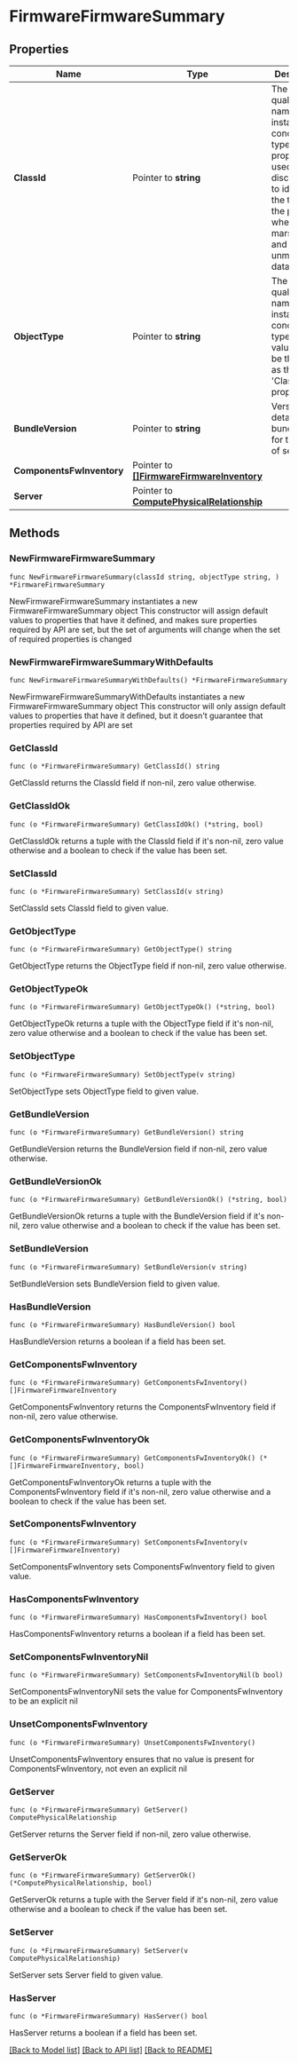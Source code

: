 # FirmwareFirmwareSummary

## Properties

Name | Type | Description | Notes
------------ | ------------- | ------------- | -------------
**ClassId** | Pointer to **string** | The fully-qualified name of the instantiated, concrete type. This property is used as a discriminator to identify the type of the payload when marshaling and unmarshaling data. | [default to "firmware.FirmwareSummary"]
**ObjectType** | Pointer to **string** | The fully-qualified name of the instantiated, concrete type. The value should be the same as the &#39;ClassId&#39; property. | [default to "firmware.FirmwareSummary"]
**BundleVersion** | Pointer to **string** | Version details at the bundle level for the each of server. | [optional] 
**ComponentsFwInventory** | Pointer to [**[]FirmwareFirmwareInventory**](firmware.FirmwareInventory.md) |  | [optional] 
**Server** | Pointer to [**ComputePhysicalRelationship**](compute.Physical.Relationship.md) |  | [optional] 

## Methods

### NewFirmwareFirmwareSummary

`func NewFirmwareFirmwareSummary(classId string, objectType string, ) *FirmwareFirmwareSummary`

NewFirmwareFirmwareSummary instantiates a new FirmwareFirmwareSummary object
This constructor will assign default values to properties that have it defined,
and makes sure properties required by API are set, but the set of arguments
will change when the set of required properties is changed

### NewFirmwareFirmwareSummaryWithDefaults

`func NewFirmwareFirmwareSummaryWithDefaults() *FirmwareFirmwareSummary`

NewFirmwareFirmwareSummaryWithDefaults instantiates a new FirmwareFirmwareSummary object
This constructor will only assign default values to properties that have it defined,
but it doesn't guarantee that properties required by API are set

### GetClassId

`func (o *FirmwareFirmwareSummary) GetClassId() string`

GetClassId returns the ClassId field if non-nil, zero value otherwise.

### GetClassIdOk

`func (o *FirmwareFirmwareSummary) GetClassIdOk() (*string, bool)`

GetClassIdOk returns a tuple with the ClassId field if it's non-nil, zero value otherwise
and a boolean to check if the value has been set.

### SetClassId

`func (o *FirmwareFirmwareSummary) SetClassId(v string)`

SetClassId sets ClassId field to given value.


### GetObjectType

`func (o *FirmwareFirmwareSummary) GetObjectType() string`

GetObjectType returns the ObjectType field if non-nil, zero value otherwise.

### GetObjectTypeOk

`func (o *FirmwareFirmwareSummary) GetObjectTypeOk() (*string, bool)`

GetObjectTypeOk returns a tuple with the ObjectType field if it's non-nil, zero value otherwise
and a boolean to check if the value has been set.

### SetObjectType

`func (o *FirmwareFirmwareSummary) SetObjectType(v string)`

SetObjectType sets ObjectType field to given value.


### GetBundleVersion

`func (o *FirmwareFirmwareSummary) GetBundleVersion() string`

GetBundleVersion returns the BundleVersion field if non-nil, zero value otherwise.

### GetBundleVersionOk

`func (o *FirmwareFirmwareSummary) GetBundleVersionOk() (*string, bool)`

GetBundleVersionOk returns a tuple with the BundleVersion field if it's non-nil, zero value otherwise
and a boolean to check if the value has been set.

### SetBundleVersion

`func (o *FirmwareFirmwareSummary) SetBundleVersion(v string)`

SetBundleVersion sets BundleVersion field to given value.

### HasBundleVersion

`func (o *FirmwareFirmwareSummary) HasBundleVersion() bool`

HasBundleVersion returns a boolean if a field has been set.

### GetComponentsFwInventory

`func (o *FirmwareFirmwareSummary) GetComponentsFwInventory() []FirmwareFirmwareInventory`

GetComponentsFwInventory returns the ComponentsFwInventory field if non-nil, zero value otherwise.

### GetComponentsFwInventoryOk

`func (o *FirmwareFirmwareSummary) GetComponentsFwInventoryOk() (*[]FirmwareFirmwareInventory, bool)`

GetComponentsFwInventoryOk returns a tuple with the ComponentsFwInventory field if it's non-nil, zero value otherwise
and a boolean to check if the value has been set.

### SetComponentsFwInventory

`func (o *FirmwareFirmwareSummary) SetComponentsFwInventory(v []FirmwareFirmwareInventory)`

SetComponentsFwInventory sets ComponentsFwInventory field to given value.

### HasComponentsFwInventory

`func (o *FirmwareFirmwareSummary) HasComponentsFwInventory() bool`

HasComponentsFwInventory returns a boolean if a field has been set.

### SetComponentsFwInventoryNil

`func (o *FirmwareFirmwareSummary) SetComponentsFwInventoryNil(b bool)`

 SetComponentsFwInventoryNil sets the value for ComponentsFwInventory to be an explicit nil

### UnsetComponentsFwInventory
`func (o *FirmwareFirmwareSummary) UnsetComponentsFwInventory()`

UnsetComponentsFwInventory ensures that no value is present for ComponentsFwInventory, not even an explicit nil
### GetServer

`func (o *FirmwareFirmwareSummary) GetServer() ComputePhysicalRelationship`

GetServer returns the Server field if non-nil, zero value otherwise.

### GetServerOk

`func (o *FirmwareFirmwareSummary) GetServerOk() (*ComputePhysicalRelationship, bool)`

GetServerOk returns a tuple with the Server field if it's non-nil, zero value otherwise
and a boolean to check if the value has been set.

### SetServer

`func (o *FirmwareFirmwareSummary) SetServer(v ComputePhysicalRelationship)`

SetServer sets Server field to given value.

### HasServer

`func (o *FirmwareFirmwareSummary) HasServer() bool`

HasServer returns a boolean if a field has been set.


[[Back to Model list]](../README.md#documentation-for-models) [[Back to API list]](../README.md#documentation-for-api-endpoints) [[Back to README]](../README.md)



